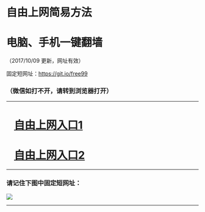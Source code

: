 ﻿# 自由上网简易方法

# 电脑、手机一键翻墙

（2017/10/09 更新，网址有效）

固定短网址：https://git.io/free99

### （微信如打不开，请转到浏览器打开）


***





# &nbsp;&nbsp; <a href="http://ft2896725514.fwq-tz-1001.info/fwqtz01.html?t=100900114317 " target="_blank">自由上网入口1</a>
# &nbsp;&nbsp; <a href="http://ft1127627565.fwq-tz-1002.info/fwqtz02.html?t=100900120514 " target="_blank">自由上网入口2</a>
***

### 请记住下图中固定短网址：

<img src="https://s3-us-west-2.amazonaws.com/fwq-1001/yjfq-20170905okok.png" /> 


***


